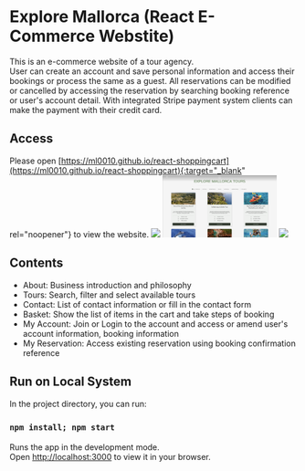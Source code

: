 # Explore Mallorca (React E-Commerce Webstite)
This is an e-commerce website of a tour agency.\
User can create an account and save personal information and access their bookings or process the same as a guest.
All reservations can be modified or cancelled by accessing the reservation by searching booking reference or user's account detail.
With integrated Stripe payment system clients can make the payment with their credit card.

## Access
Please open [https://ml0010.github.io/react-shoppingcart](https://ml0010.github.io/react-shoppingcart){:target="_blank" rel="noopener"} to view the website.
<img src='./src/assets/screenshots/home.png' width='200'/>
<img src='./src/assets/screenshots/tour.png' width='200' />
<img src='./src/assets/screenshots/home.png' width='200' />

## Contents
<ul>
    <li>About: Business introduction and philosophy</li>
    <li>Tours: Search, filter and select available tours</li>
    <li>Contact: List of contact information or fill in the contact form</li>
    <li>Basket: Show the list of items in the cart and take steps of booking</li>
    <li>My Account: Join or Login to the account and access or amend user's account information, booking information</li>
    <li>My Reservation: Access existing reservation using booking confirmation reference</li>
</ul>


## Run on Local System

In the project directory, you can run:

### `npm install; npm start`

Runs the app in the development mode.\
Open [http://localhost:3000](http://localhost:3000) to view it in your browser.

